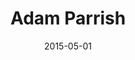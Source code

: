 ---
layout:     post
title:      "Adam Parrish"
date:       2015-05-01
categories: art
imgsrc:     http://i.imgur.com/qxO0F44h.png
---